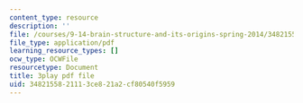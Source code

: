 ```yaml
---
content_type: resource
description: ''
file: /courses/9-14-brain-structure-and-its-origins-spring-2014/3482155821113ce821a2cf80540f5959_555138.pdf
file_type: application/pdf
learning_resource_types: []
ocw_type: OCWFile
resourcetype: Document
title: 3play pdf file
uid: 34821558-2111-3ce8-21a2-cf80540f5959
---
```

